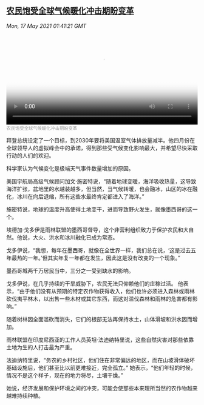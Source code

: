 <!--1621216743000-->
[农民饱受全球气候暖化冲击期盼变革](https://www.voachinese.com/a/climate-change-argribusiness-20210516/5893136.html)
------

<div><i>Mon, 17 May 2021 01:41:21 GMT</i></div><video poster="https://images.weserv.nl?url=gdb.voanews.com/05f36fcc-992d-40d2-ad0a-ef02956856f9_tv_r1_s_w900.jpg" src="https://av.voanews.com/Videoroot/Pangeavideo/2021/05/0/05/05f36fcc-992d-40d2-ad0a-ef02956856f9_240p.mp4" style="width:100%" controls></video><div><small style="color: #999;">农民饱受全球气候暖化冲击期盼变革</small></div><p>拜登总统设定了一个目标，到2030年要将美国温室气体排放量减半。他四月份在全球领导人的虚拟峰会中的承诺，得到那些受气候变化影响最大，并希望尽快采取行动的人们的欢迎。</p><p>科学家认为气候变化是极端天气事件数量增加的原因。</p><p>美国宇航局高级气候顾问加文·施密特说，“随着地球变暖，海洋吸收热量，这导致海洋扩张，盆地里的水越装越多，但当然，当气候转暖，也会融冰，山区的冰在融化，冰川在向后退缩，所有这些水最终肯定都进入了海洋。”</p><p>施密特说，地球的温度升高使得土地变干，进而导致野火发生，就像墨西哥的这一个。</p><p>埃德加·戈多伊是雨林联盟的墨西哥督导，这个非营利组织致力于保护农民和大自然。他说，大火、洪水和冰川融化已成为常态。</p><p>戈多伊说，“我想，每年在墨西哥，就像在全世界一样，我们总在说，‘这是过去五年最热的一年。’但其实年复一年都在发生，因此这是没有改变的一个现象。”</p><p>墨西哥城两千万居民当中，三分之一受到缺水的影响。</p><p>戈多伊说，在几乎持续的干旱威胁下，农民无法只仰赖他们的庄稼过活。 他表示，“由于他们没有从预期的特定农作物获得收入，他们也许必须进入森林或雨林砍伐夷平林木，以出售一些木材或其它东西，而这对滥伐森林和雨林的危害都有影响。”</p><p>随着树林因全面滥砍而消失，它们的根部无法再保持水土，山体滑坡和洪水因而增加。</p><p>雨林联盟在印度尼西亚的工作人员英坦·法迪纳特里说，这些自然灾害对那些依靠土地为生的人打击最为严重。</p><p>法迪纳特里说，“务农的乡村社区，他们住在非常偏远的地区，而在山坡滑体破坏基础设施后，他们甚至比以前更难接近，完全孤立。” 她表示，“他们年轻的时候，情况不是这个样子，现在的地力将尽，土壤干燥。”</p><p>她说，经济发展和保护环境之间的冲突，可能会使那些本来理所当然的农作物越来越难持续种植。<br /></p><p> </p>

